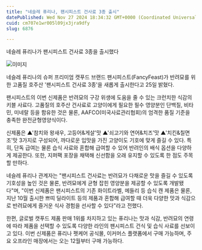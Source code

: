 ```yaml
---
title: "네슬레 퓨리나, 팬시피스트 건사료 3종 출시"
datePublished: Wed Nov 27 2024 18:34:32 GMT+0000 (Coordinated Universal Time)
cuid: cm707e1wr005l09jx3jra9dfy
slug: 6876

---
```



네슬레 퓨리나가 팬시피스트 건사료 3종을 출시했다

![이미지](https://cdn.hashnode.com/res/hashnode/image/upload/v1739261497523/ad7ddee8-e3f9-45c0-8610-4e57eb311adf.jpeg)

네슬레 퓨리나의 슈퍼 프리미엄 캣푸드 브랜드 팬시피스트(FancyFeast)가 반려묘를 위한 고품질 호주산 '팬시피스트 건사료 3종'을 새롭게 출시한다고 25일 밝혔다.

팬시피스트의 이번 신제품은 반려묘의 구강 위생에 도움을 줄 수 있는 크런치한 식감의 키블 사료다. 고품질의 호주산 건사료로 고양이에게 필요한 필수 영양분인 단백질, 비타민, 미네랄 등을 함유한 것은 물론, AAFCO(미국사료관리협회)의 엄격한 품질 기준을 충족한 완전균형영양식이다.

신제품은 ▲'참치와 왕새우, 고등어&게살'맛 ▲'쇠고기와 연어&치즈'맛 ▲'치킨&칠면조'맛 3가지로 구성되어, 까다로운 입맛을 가진 고양이도 기호에 맞게 즐길 수 있다. 특히, 단독 급여는 물론 습식 사료와 혼합해 급여할 수 있어 반려인의 배식 옵션을 다양하게 제공한다. 또한, 지퍼팩 포장을 채택해 신선함을 오래 유지할 수 있도록 한 점도 주목할 만하다.

네슬레 퓨리나 관계자는 "팬시피스트 건사료는 반려묘가 다채로운 맛을 즐길 수 있도록 기호성을 높인 것은 물론, 반려묘에게 균형 잡힌 영양분을 제공할 수 있도록 개발됐다"며, "이번 신제품은 팬시피스트의 기존 화이트라벨, 메들리 등 습식 캔 제품은 물론, 지난 10월 출시한 쁘띠 딜라이트 등의 제품과 혼합해 급여할 때 더욱 다양한 맛과 식감으로 반려묘에게 즐거운 식사 경험을 선사할 수 있다"라고 전했다.

한편, 글로벌 캣푸드 제품 판매 1위를 차지하고 있는 퓨리나는 맛과 식감, 반려묘의 연령에 따라 제품을 선택할 수 있도록 다양한 라인의 팬시피스트 건식 및 습식 사료를 선보이고 있다. 이번 신제품은 퓨리나 펫케어 공식몰, 이커머스 플랫폼에서 구매 가능하며, 주요 오프라인 매장에서는 오는 12월부터 구매 가능하다.